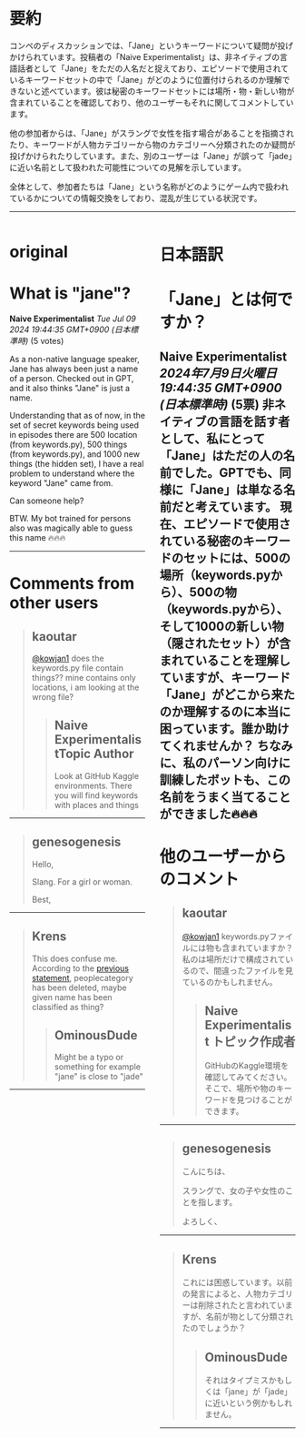 # 要約 
コンペのディスカッションでは、「Jane」というキーワードについて疑問が投げかけられています。投稿者の「Naive Experimentalist」は、非ネイティブの言語話者として「Jane」をただの人名だと捉えており、エピソードで使用されているキーワードセットの中で「Jane」がどのように位置付けられるのか理解できないと述べています。彼は秘密のキーワードセットには場所・物・新しい物が含まれていることを確認しており、他のユーザーもそれに関してコメントしています。

他の参加者からは、「Jane」がスラングで女性を指す場合があることを指摘されたり、キーワードが人物カテゴリーから物のカテゴリーへ分類されたのか疑問が投げかけられたりしています。また、別のユーザーは「Jane」が誤って「jade」に近い名前として扱われた可能性についての見解を示しています。

全体として、参加者たちは「Jane」という名称がどのようにゲーム内で扱われているかについての情報交換をしており、混乱が生じている状況です。

---


<style>
.column-left{
  float: left;
  width: 47.5%;
  text-align: left;
}
.column-right{
  float: right;
  width: 47.5%;
  text-align: left;
}
.column-one{
  float: left;
  width: 100%;
  text-align: left;
}
</style>


<div class="column-left">

# original

# What is "jane"?

**Naive Experimentalist** *Tue Jul 09 2024 19:44:35 GMT+0900 (日本標準時)* (5 votes)

As a non-native language speaker, Jane has always been just a name of a person. Checked out in GPT, and it also thinks "Jane" is just a name.

Understanding that as of now, in the set of secret keywords being used in episodes there are 500 location (from keywords.py), 500 things (from keywords.py), and 1000 new things (the hidden set), I have a real problem to understand where the keyword "Jane" came from. 

Can someone help?

BTW. My bot trained for persons also was magically able to guess this name 🔥🔥🔥



---

 # Comments from other users

> ## kaoutar
> 
> [@kowjan1](https://www.kaggle.com/kowjan1) does the keywords.py file contain things?? mine contains only locations, i am looking at the wrong file?
> 
> 
> 
> > ## Naive ExperimentalistTopic Author
> > 
> > Look at GitHub Kaggle environments. There you will find keywords with places and things
> > 
> > 
> > 


---

> ## genesogenesis
> 
> Hello,
> 
> Slang. For a girl or woman.
> 
> Best,
> 
> 
> 


---

> ## Krens
> 
> This does confuse me. According to the [previous statement](https://www.kaggle.com/competitions/llm-20-questions/discussion/512955#2884981), peoplecategory has been deleted, maybe given name has been classified as thing?
> 
> 
> 
> > ## OminousDude
> > 
> > Might be a typo or something for example "jane" is close to "jade"
> > 
> > 
> > 


---



</div>
<div class="column-right">

# 日本語訳

# 「Jane」とは何ですか？
**Naive Experimentalist** *2024年7月9日火曜日 19:44:35 GMT+0900 (日本標準時)* (5票)
非ネイティブの言語を話す者として、私にとって「Jane」はただの人の名前でした。GPTでも、同様に「Jane」は単なる名前だと考えています。
現在、エピソードで使用されている秘密のキーワードのセットには、500の場所（keywords.pyから）、500の物（keywords.pyから）、そして1000の新しい物（隠されたセット）が含まれていることを理解していますが、キーワード「Jane」がどこから来たのか理解するのに本当に困っています。誰か助けてくれませんか？
ちなみに、私のパーソン向けに訓練したボットも、この名前をうまく当てることができました🔥🔥🔥
---
# 他のユーザーからのコメント
> ## kaoutar
> 
> [@kowjan1](https://www.kaggle.com/kowjan1) keywords.pyファイルには物も含まれていますか？私のは場所だけで構成されているので、間違ったファイルを見ているのかもしれません。
> 
> > ## Naive Experimentalist トピック作成者
> > 
> > GitHubのKaggle環境を確認してみてください。そこで、場所や物のキーワードを見つけることができます。
> 
> > 
> > 
---
> ## genesogenesis
> 
> こんにちは、
> 
> スラングで、女の子や女性のことを指します。
> 
> よろしく、
> 
> 
---
> ## Krens
> 
> これには困惑しています。以前の発言によると、人物カテゴリーは削除されたと言われていますが、名前が物として分類されたのでしょうか？
> 
> > ## OminousDude
> > 
> > それはタイプミスかもしくは「jane」が「jade」に近いという例かもしれません。
> 
> > 
---


</div>